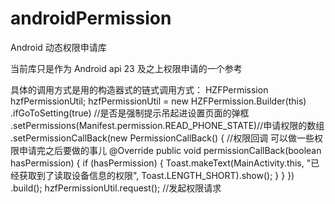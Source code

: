 # androidPermission
Android 动态权限申请库

当前库只是作为 Android  api 23 及之上权限申请的一个参考  

具体的调用方式是用的构造器式的链式调用方式：
HZFPermission hzfPermissionUtil;
hzfPermissionUtil = new HZFPermission.Builder(this)
                .ifGoToSetting(true) //是否是强制提示吊起进设置页面的弹框
                .setPermissions(Manifest.permission.READ_PHONE_STATE)//申请权限的数组
                .setPermissionCallBack(new PermissionCallBack() { //权限回调 可以做一些权限申请完之后要做的事儿
                    @Override
                    public void permissionCallBack(boolean hasPermission) {
                        if (hasPermission) {
                            Toast.makeText(MainActivity.this, "已经获取到了读取设备信息的权限", Toast.LENGTH_SHORT).show();
                        }
                    }
                })
                .build();
        hzfPermissionUtil.request(); //发起权限请求
